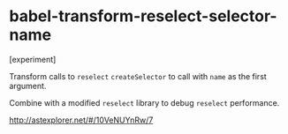 # babel-transform-reselect-selector-name

[experiment]

Transform calls to `reselect` `createSelector` to call with `name` as the first argument.

Combine with a modified `reselect` library to debug `reselect` performance.

http://astexplorer.net/#/10VeNUYnRw/7
